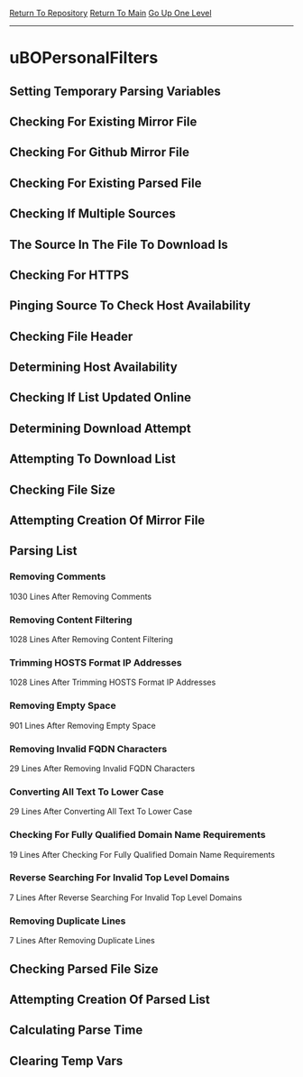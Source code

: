 [Return To Repository](https://github.com/deathbybandaid/piholeparser/)
[Return To Main](https://github.com/deathbybandaid/piholeparser/blob/master/RecentRunLogs/Mainlog.md)
[Go Up One Level](https://github.com/deathbybandaid/piholeparser/blob/master/RecentRunLogs/TopLevelScripts/30-Processing-Blacklists.md)
____________________________________
# uBOPersonalFilters
## Setting Temporary Parsing Variables
## Checking For Existing Mirror File
## Checking For Github Mirror File
## Checking For Existing Parsed File
## Checking If Multiple Sources
## The Source In The File To Download Is
## Checking For HTTPS
## Pinging Source To Check Host Availability
## Checking File Header
## Determining Host Availability
## Checking If List Updated Online
## Determining Download Attempt
## Attempting To Download List
## Checking File Size
## Attempting Creation Of Mirror File
## Parsing List
### Removing Comments
1030 Lines After Removing Comments
### Removing Content Filtering
1028 Lines After Removing Content Filtering
### Trimming HOSTS Format IP Addresses
1028 Lines After Trimming HOSTS Format IP Addresses
### Removing Empty Space
901 Lines After Removing Empty Space
### Removing Invalid FQDN Characters
29 Lines After Removing Invalid FQDN Characters
### Converting All Text To Lower Case
29 Lines After Converting All Text To Lower Case
### Checking For Fully Qualified Domain Name Requirements
19 Lines After Checking For Fully Qualified Domain Name Requirements
### Reverse Searching For Invalid Top Level Domains
7 Lines After Reverse Searching For Invalid Top Level Domains
### Removing Duplicate Lines
7 Lines After Removing Duplicate Lines
## Checking Parsed File Size
## Attempting Creation Of Parsed List
## Calculating Parse Time
## Clearing Temp Vars
